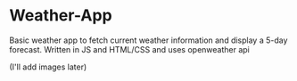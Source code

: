# Weather-App
Basic weather app to fetch current weather information and display a 5-day forecast. Written in JS and HTML/CSS and uses openweather api

(I'll add images later)
